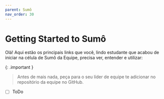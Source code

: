 ```yaml
---
parent: Sumô
nav_order: 30
---
```

# Getting Started to Sumô

Olá! Aqui estão os principais links que você, lindo estudante que acabou de iniciar na célula de Sumô da Equipe, precisa ver, entender e utilizar:

{: .important }
> Antes de mais nada, peça para o seu líder de equipe te adicionar no repositório da equipe no GitHub. 

- [ ] ToDo
